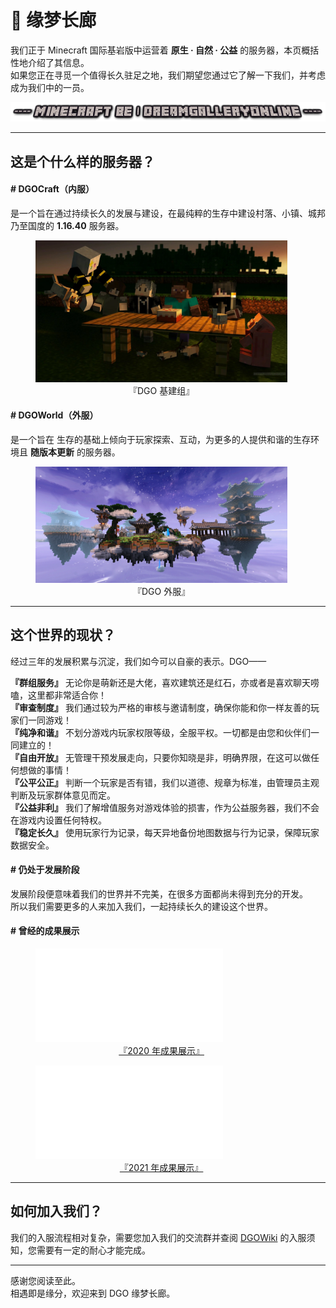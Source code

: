 <!-- introduce -->

# 📜 缘梦长廊

我们正于 Minecraft 国际基岩版中运营着 **原生 · 自然 · 公益** 的服务器，本页概括性地介绍了其信息。<br/>
如果您正在寻觅一个值得长久驻足之地，我们期望您通过它了解一下我们，并考虑成为我们中的一员。

![](images/MinecraftBE.png)

---

## 这是个什么样的服务器？

#### # DGOCraft（内服）

是一个旨在通过持续长久的发展与建设，在最纯粹的生存中建设村落、小镇、城邦乃至国度的 **1.16.40** 服务器。

<figure style='width:80%' >
    <img draggable='false' src='images/DGOGroup_1.webp'/>
    <figcaption style='text-align: center'>『DGO 基建组』</figcaption>
</figure>

#### # DGOWorld（外服）

是一个旨在 生存的基础上倾向于玩家探索、互动，为更多的人提供和谐的生存环境且 **随版本更新** 的服务器。

<figure style='width:80%' >
    <img draggable='false' src='images/DGOnine.2nd_1.webp'/>
    <figcaption style='text-align: center'>『DGO 外服』</figcaption>
</figure>

---

## 这个世界的现状？

经过三年的发展积累与沉淀，我们如今可以自豪的表示。DGO——

**『群组服务』** 无论你是萌新还是大佬，喜欢建筑还是红石，亦或者是喜欢聊天唠嗑，这里都非常适合你！<br/>
**『审查制度』** 我们通过较为严格的审核与邀请制度，确保你能和你一样友善的玩家们一同游戏！<br/>
**『纯净和谐』** 不划分游戏内玩家权限等级，全服平权。一切都是由您和伙伴们一同建立的！<br/>
**『自由开放』** 无管理干预发展走向，只要你知晓是非，明确界限，在这可以做任何想做的事情！<br/>
**『公平公正』** 判断一个玩家是否有错，我们以道德、规章为标准，由管理员主观判断及玩家群体意见而定。<br/>
**『公益非利』** 我们了解增值服务对游戏体验的损害，作为公益服务器，我们不会在游戏内设置任何特权。<br/>
**『稳定长久』** 使用玩家行为记录，每天异地备份地图数据与行为记录，保障玩家数据安全。

#### # 仍处于发展阶段

发展阶段便意味着我们的世界并不完美，在很多方面都尚未得到充分的开发。<br/>
所以我们需要更多的人来加入我们，一起持续长久的建设这个世界。

#### # 曾经的成果展示

<figure style='width:80%' >
    <iframe src="//player.bilibili.com/player.html?aid=540148674&bvid=BV1Mi4y187Gk&cid=174043148&page=1" scrolling="no" border="0" frameborder="no" framespacing="0" allowfullscreen="true"> </iframe>
    <figcaption style='text-align: center'><a href='https://b23.tv/4Nu8dPN'>『2020 年成果展示』</a></figcaption>
</figure>

<figure style='width:80%' >
    <iframe src="//player.bilibili.com/player.html?aid=504223289&bvid=BV1Zg411T7qv&cid=369169295&page=1" scrolling="no" border="0" frameborder="no" framespacing="0" allowfullscreen="true"> </iframe>
    <figcaption style='text-align: center'><a href='https://b23.tv/ApapYS9'>『2021 年成果展示』</a></figcaption>
</figure>

---

## 如何加入我们？

我们的入服流程相对复杂，需要您加入我们的交流群并查阅 [DGOWiki](https://wiki.dgo.world) 的入服须知，您需要有一定的耐心才能完成。

---

感谢您阅读至此。<br/>
相遇即是缘分，欢迎来到 DGO 缘梦长廊。
